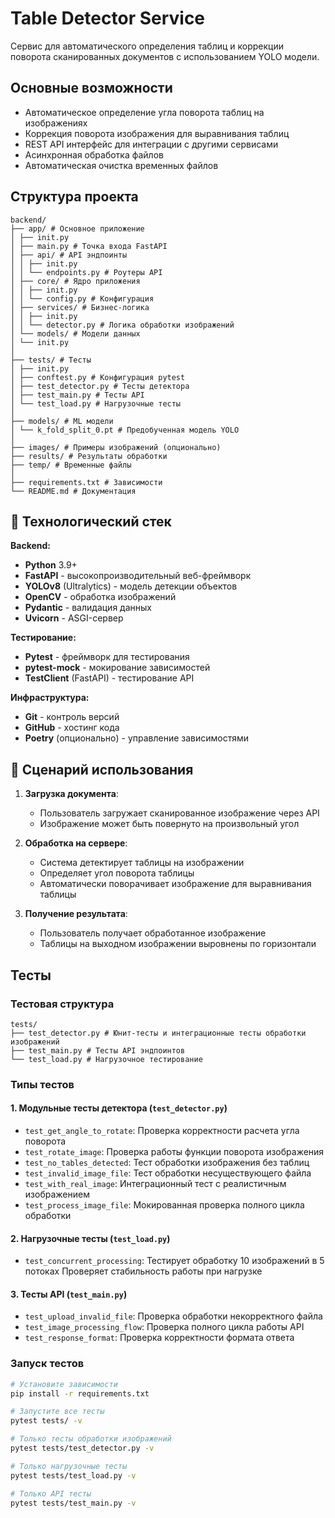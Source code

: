 # Table Detector Service

Сервис для автоматического определения таблиц и коррекции поворота сканированных документов с использованием YOLO модели.


## Основные возможности

- Автоматическое определение угла поворота таблиц на изображениях
- Коррекция поворота изображения для выравнивания таблиц
- REST API интерфейс для интеграции с другими сервисами
- Асинхронная обработка файлов
- Автоматическая очистка временных файлов

## Структура проекта
```
backend/
├── app/ # Основное приложение
│ ├── init.py
│ ├── main.py # Точка входа FastAPI
│ ├── api/ # API эндпоинты
│ │ ├── init.py
│ │ └── endpoints.py # Роутеры API
│ ├── core/ # Ядро приложения
│ │ ├── init.py
│ │ └── config.py # Конфигурация
│ ├── services/ # Бизнес-логика
│ │ ├── init.py
│ │ └── detector.py # Логика обработки изображений
│ └── models/ # Модели данных
│ └── init.py
│
├── tests/ # Тесты
│ ├── init.py
│ ├── conftest.py # Конфигурация pytest
│ ├── test_detector.py # Тесты детектора
│ ├── test_main.py # Тесты API
│ └── test_load.py # Нагрузочные тесты
│
├── models/ # ML модели
│ └── k_fold_split_0.pt # Предобученная модель YOLO
│
├── images/ # Примеры изображений (опционально)
├── results/ # Результаты обработки
├── temp/ # Временные файлы
│
├── requirements.txt # Зависимости
└── README.md # Документация
```
## 🌟 Технологический стек

**Backend:**
- **Python** 3.9+
- **FastAPI** - высокопроизводительный веб-фреймворк
- **YOLOv8** (Ultralytics) - модель детекции объектов
- **OpenCV** - обработка изображений
- **Pydantic** - валидация данных
- **Uvicorn** - ASGI-сервер

**Тестирование:**
- **Pytest** - фреймворк для тестирования
- **pytest-mock** - мокирование зависимостей
- **TestClient** (FastAPI) - тестирование API

**Инфраструктура:**
- **Git** - контроль версий
- **GitHub** - хостинг кода
- **Poetry** (опционально) - управление зависимостями

## 📖 Сценарий использования

1. **Загрузка документа**:
   - Пользователь загружает сканированное изображение через API
   - Изображение может быть повернуто на произвольный угол

2. **Обработка на сервере**:
   - Система детектирует таблицы на изображении
   - Определяет угол поворота таблицы
   - Автоматически поворачивает изображение для выравнивания таблицы

3. **Получение результата**:
   - Пользователь получает обработанное изображение
   - Таблицы на выходном изображении выровнены по горизонтали


## Тесты

### Тестовая структура

```
tests/
├── test_detector.py # Юнит-тесты и интеграционные тесты обработки изображений
├── test_main.py # Тесты API эндпоинтов
└── test_load.py # Нагрузочное тестирование
```

### Типы тестов

#### 1. Модульные тесты детектора (`test_detector.py`)
- `test_get_angle_to_rotate`: Проверка корректности расчета угла поворота
- `test_rotate_image`: Проверка работы функции поворота изображения
- `test_no_tables_detected`: Тест обработки изображения без таблиц
- `test_invalid_image_file`: Тест обработки несуществующего файла
- `test_with_real_image`: Интеграционный тест с реалистичным изображением
- `test_process_image_file`: Мокированная проверка полного цикла обработки

#### 2. Нагрузочные тесты (`test_load.py`)
- `test_concurrent_processing`: Тестирует обработку 10 изображений в 5 потоках
                                Проверяет стабильность работы при нагрузке

#### 3. Тесты API (`test_main.py`)
- `test_upload_invalid_file`: Проверка обработки некорректного файла
- `test_image_processing_flow`: Проверка полного цикла работы API
- `test_response_format`: Проверка корректности формата ответа


### Запуск тестов

```bash
# Установите зависимости
pip install -r requirements.txt

# Запустите все тесты
pytest tests/ -v

# Только тесты обработки изображений
pytest tests/test_detector.py -v

# Только нагрузочные тесты
pytest tests/test_load.py -v

# Только API тесты
pytest tests/test_main.py -v

